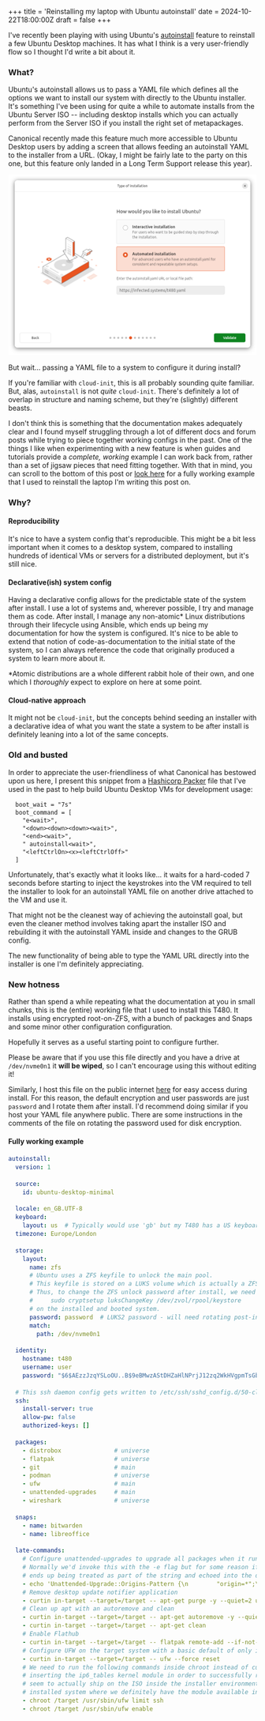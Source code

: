 +++
title = 'Reinstalling my laptop with Ubuntu autoinstall'
date = 2024-10-22T18:00:00Z
draft = false
+++

I've recently been playing with using Ubuntu's [autoinstall](https://canonical-subiquity.readthedocs-hosted.com/en/latest/intro-to-autoinstall.html) feature to reinstall a few Ubuntu Desktop machines. It has what I think is a very user-friendly flow so I thought I'd write a bit about it.

### What?
Ubuntu's autoinstall allows us to pass a YAML file which defines all the options we want to install our system with directly to the Ubuntu installer. It's something I've been using for quite a while to automate installs from the Ubuntu Server ISO -- including desktop installs which you can actually perform from the Server ISO if you install the right set of metapackages.

Canonical recently made this feature much more accessible to Ubuntu Desktop users by adding a screen that allows feeding an autoinstall YAML to the installer from a URL. (Okay, I might be fairly late to the party on this one, but this feature only landed in a Long Term Support release this year).

![Screenshot of autoinstall page in Ubuntu desktop installer, with an easy-to-use design which asks for a URL to our YAML file](autoinstall.png)

But wait... passing a YAML file to a system to configure it during install?

If you're familiar with `cloud-init`, this is all probably sounding quite familiar. But, alas, `autoinstall` is not _quite_ `cloud-init`. There's definitely a lot of overlap in structure and naming scheme, but they're (slightly) different beasts.

I don't think this is something that the documentation makes adequately clear and I found myself struggling through a lot of different docs and forum posts while trying to piece together working configs in the past. One of the things I like when experimenting with a new feature is when guides and tutorials provide a _complete, working_ example I can work back from, rather than a set of jigsaw pieces that need fitting together. With that in mind, you can scroll to the bottom of this post or [look here](https://infected.systems/t480.yaml) for a fully working example that I used to reinstall the laptop I'm writing this post on.

### Why?
#### Reproducibility
It's nice to have a system config that's reproducible. This might be a bit less important when it comes to a desktop system, compared to installing hundreds of identical VMs or servers for a distributed deployment, but it's still nice.

#### Declarative(ish) system config
Having a declarative config allows for the predictable state of the system after install. I use a lot of systems and, wherever possible, I try and manage them as code. After install, I manage any non-atomic* Linux distributions through their lifecycle using Ansible, which ends up being my documentation for how the system is configured. It's nice to be able to extend that notion of code-as-documentation to the initial state of the system, so I can always reference the code that originally produced a system to learn more about it.

*Atomic distributions are a whole different rabbit hole of their own, and one which I _thoroughly_ expect to explore on here at some point.

#### Cloud-native approach
It might not be `cloud-init`, but the concepts behind seeding an installer with a declarative idea of what you want the state a system to be after install is definitely leaning into a lot of the same concepts.

### Old and busted
In order to appreciate the user-friendliness of what Canonical has bestowed upon us here, I present this snippet from a [Hashicorp Packer](https://www.packer.io/) file that I've used in the past to help build Ubuntu Desktop VMs for development usage:

```hcl
  boot_wait = "7s"
  boot_command = [
    "e<wait>",
    "<down><down><down><wait>",
    "<end><wait>",
    " autoinstall<wait>",
    "<leftCtrlOn><x><leftCtrlOff>"
  ]
```

Unfortunately, that's exactly what it looks like... it waits for a hard-coded 7 seconds before starting to inject the keystrokes into the VM required to tell the installer to look for an autoinstall YAML file on another drive attached to the VM and use it.

That might not be the cleanest way of achieving the autoinstall goal, but even the cleaner method involves taking apart the installer ISO and rebuilding it with the autoinstall YAML inside and changes to the GRUB config.

The new functionality of being able to type the YAML URL directly into the installer is one I'm definitely appreciating.

### New hotness
Rather than spend a while repeating what the documentation at you in small chunks, this is the (entire) working file that I used to install this T480. It installs using encrypted root-on-ZFS, with a bunch of packages and Snaps and some minor other configuration configuration.

Hopefully it serves as a useful starting point to configure further.

Please be aware that if you use this file directly and you have a drive at `/dev/nvme0n1` it **will be wiped**, so I can't encourage using this without editing it!

Similarly, I host this file on the public internet [here](https://infected.systems/t480.yaml) for easy access during install. For this reason, the default encryption and user passwords are just `password` and I rotate them after install. I'd recommend doing similar if you host your YAML file anywhere public. There are some instructions in the comments of the file on rotating the password used for disk encryption.

#### Fully working example
```yaml
autoinstall:
  version: 1

  source:
    id: ubuntu-desktop-minimal

  locale: en_GB.UTF-8
  keyboard:
    layout: us  # Typically would use 'gb' but my T480 has a US keyboard
  timezone: Europe/London

  storage:
    layout:
      name: zfs
      # Ubuntu uses a ZFS keyfile to unlock the main pool.
      # This keyfile is stored on a LUKS volume which is actually a ZFS ZVOL that's kept at `rpool/keystore`.
      # Thus, to change the ZFS unlock password after install, we need to use:
      #     sudo cryptsetup luksChangeKey /dev/zvol/rpool/keystore
      # on the installed and booted system.
      password: password  # LUKS2 password - will need rotating post-install
      match:
        path: /dev/nvme0n1

  identity:
    hostname: t480
    username: user
    password: "$6$AEzzJzqYSLoOU..B$9eBMwzAStDHZaHlNPrjJ12zq2WkHVgpmTsGbuxEdQzCOKKTN1wXKzrBLjazOavFb6u19jWALrCyEqBW9rzTNA0"  # 'password'

  # This ssh daemon config gets written to /etc/ssh/sshd_config.d/50-cloud-init.conf on the installed system
  ssh:
    install-server: true
    allow-pw: false
    authorized-keys: []

  packages:
    - distrobox               # universe
    - flatpak                 # universe
    - git                     # main
    - podman                  # universe
    - ufw                     # main
    - unattended-upgrades     # main
    - wireshark               # universe

  snaps:
    - name: bitwarden
    - name: libreoffice

  late-commands:
    # Configure unattended-upgrades to upgrade all packages when it runs (not just security updates)
    # Normally we'd invoke this with the -e flag but for some reason if we do that then the -e flag
    # ends up being treated as part of the string and echoed into the destination file
    - echo 'Unattended-Upgrade::Origins-Pattern {\n        "origin=*";\n};\n\nUnattended-Upgrade::Package-Blacklist {\n};' | /usr/bin/tee /target/etc/apt/apt.conf.d/50unattended-upgrades
    # Remove desktop update notifier application
    - curtin in-target --target=/target -- apt-get purge -y --quiet=2 update-notifier update-notifier-common
    # Clean up apt with an autoremove and clean
    - curtin in-target --target=/target -- apt-get autoremove -y --quiet=2 --purge
    - curtin in-target --target=/target -- apt-get clean
    # Enable Flathub
    - curtin in-target --target=/target -- flatpak remote-add --if-not-exists flathub https://dl.flathub.org/repo/flathub.flatpakrepo
    # Configure UFW on the target system with a basic default of only ingress SSH being allowed
    - curtin in-target --target=/target -- ufw --force reset
    # We need to run the following commands inside chroot instead of curtin because they depend on
    # inserting the ip6_tables kernel module in order to successfully run and that module doesn't
    # seem to actually ship on the ISO inside the installer environment. So we chroot into our
    # installed system where we definitely have the module available in order to run these commands.
    - chroot /target /usr/sbin/ufw limit ssh
    - chroot /target /usr/sbin/ufw enable
```

